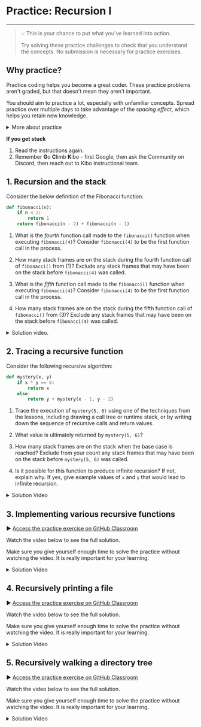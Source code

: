 # Practice: Recursion I

---

> 💡 This is your chance to put what you've learned into action.
>
> Try solving these practice challenges to check that you understand the concepts.
> No submission is necessary for practice exercises.

## Why practice?

Practice coding helps you become a great coder. These practice problems aren't
graded, but that doesn't mean they aren't important.

You should aim to practice a lot, especially with unfamiliar concepts. Spread practice over multiple days to take advantage of the _spacing effect_, which helps you retain new knowledge.

<details><summary>More about practice</summary>

Practice helps you understand what you know, and what you don't know. It can be easy to trick yourself into thinking you understand something when you
do not -- or that you don't understand when you do. Practicing by writing code
or debugging code will help you find out what you really understand, and where
you are still confused.

Practice helps build confidence in your coding. The more programs you write, and
the more problems you solve, the more you learn that you are a capable coder and
problem-solver.

Practice doesn't always feel good - sometimes you'll be stumped! But, practice
shouldn't feel super frustrating either. If you find yourself getting angry at
yourself or the code, it's a good time to take a break and ask for help.

The **solutions** to each challenge are available, and you can view a video of the solution below each challenge.

* Try to go through the whole challenge without using the solution.
* If you can’t do the challenge without looking the solution, it means you don’t understand the material well enough yet.
* Try the next practice challenges without looking at the solution. If you need more practice challenges, reach out on Discord.

</details>

<aside>

**If you get stuck**
1. Read the instructions again.
2. Remember **G**o **C**limb **K**ibo - first Google, then ask the Community on Discord, then reach out to Kibo instructional team.

</aside>

## 1. Recursion and the stack

Consider the below definition of the Fibonacci function:

```python
def fibonacci(n):
    if n < 2:
        return 1
    return fibonacci(n - 2) + fibonacci(n - 1)
```

1. What is the *fourth* function call made to the `fibonacci()` function when executing `fibonacci(4)`? Consider `fibonacci(4)` to be the first function call in the process.

2. How many stack frames are on the stack during the fourth function call of `fibonacci()` from (1)? Exclude any stack frames that may have been on the stack before `fibonacci(4)` was called.

3. What is the *fifth* function call made to the `fibonacci()` function when executing `fibonacci(4)`? Consider `fibonacci(4)` to be the first function call in the process.

4. How many stack frames are on the stack during the fifth function call of `fibonacci()` from (3)? Exclude any stack frames that may have been on the stack before `fibonacci(4)` was called.

<details><summary>Solution video.</summary>

> Solution video coming soon!

</details>

## 2. Tracing a recursive function

Consider the following recursive algorithm:

```python
def mystery(x, y)
    if x * y == 0:
        return x
    else:
        return y + mystery(x - 1, y - 2)
```

1. Trace the execution of `mystery(5, 6)` using one of the techniques from the lessons, including drawing a call tree or runtime stack, or by writing down the sequence of recursive calls and return values.

2. What value is ultimately returned by `mystery(5, 6)`?

3. How many stack frames are on the stack when the base case is reached? Exclude from your count any stack frames that may have been on the stack before `mystery(5, 6)` was called.

4. Is it possible for this function to produce infinite recursion? If not, explain why. If yes, give example values of `x` and `y` that would lead to infinite recursion.

<details><summary>Solution Video</summary>

> Solution video coming soon!

</details>

## 3. Implementing various recursive functions

▶️ [Access the practice exercise on GitHub Classroom](https://classroom.github.com/a/FEDpOlIQ)

Watch the video below to see the full solution.

Make sure you give yourself enough time to solve the practice without watching the video. It is really important for your learning.

<details><summary>Solution Video</summary>

> Solution video coming soon!

</details>

## 4. Recursively printing a file

▶️ [Access the practice exercise on GitHub Classroom](https://classroom.github.com/a/h5NW84O5)

Watch the video below to see the full solution.

Make sure you give yourself enough time to solve the practice without watching the video. It is really important for your learning.

<details><summary>Solution Video</summary>

> Solution video coming soon!

</details>

## 5. Recursively walking a directory tree

▶️ [Access the practice exercise on GitHub Classroom](https://classroom.github.com/a/4I0VS5ya)

Watch the video below to see the full solution.

Make sure you give yourself enough time to solve the practice without watching the video. It is really important for your learning.

<details><summary>Solution Video</summary>

> Solution video coming soon!

</details>
